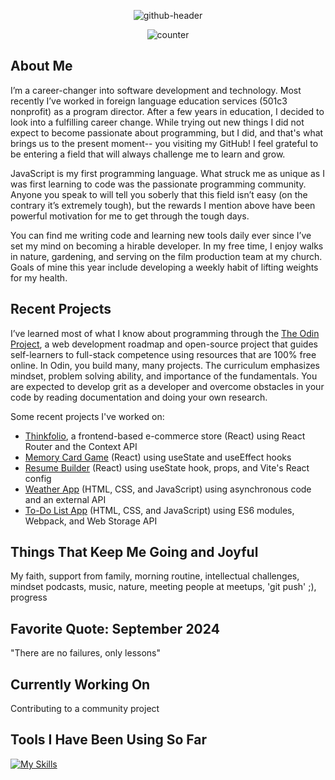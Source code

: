 

<div align="center">
  
![github-header](https://github.com/mrzamin/mrzamin/assets/142754418/5b5ecd31-5553-477e-8592-389a7ee17520)




</div>

<div align="center">
<img src="https://komarev.com/ghpvc/?username=mrzamin&color=lightgrey" alt="counter"/>
</div>

## About Me

I’m a career-changer into software development and technology. Most recently I’ve worked in foreign language education services (501c3 nonprofit) as a program director. After a few years in education, I decided to look into a fulfilling career change. While trying out new things I did not expect to become passionate about programming, but I did, and that's what brings us to the present moment-- you visiting my GitHub! I feel grateful to be entering a field that will always challenge me to learn and grow. 

JavaScript is my first programming language. What struck me as unique as I was first learning to code was the passionate programming community. Anyone you speak to will tell you soberly that this field isn’t easy (on the contrary it’s extremely tough), but the rewards I mention above have been powerful motivation for me to get through the tough days. 

You can find me writing code and learning new tools daily ever since I’ve set my mind on becoming a hirable developer. In my free time, I enjoy walks in nature, gardening, and serving on the film production team at my church. Goals of mine this year include developing a weekly habit of lifting weights for my health.

## Recent Projects

I’ve learned most of what I know about programming through the [The Odin Project](https://www.theodinproject.com/about), a web development roadmap and open-source project that guides self-learners to full-stack competence using resources that are 100% free online. In Odin, you build many, many projects. The curriculum emphasizes mindset, problem solving ability, and importance of the fundamentals. You are expected to develop grit as a developer and overcome obstacles in your code by reading documentation and doing your own research. 

Some recent projects I've worked on:

- [Thinkfolio](https://github.com/mrzamin/bookstore), a frontend-based e-commerce store (React) using React Router and the Context API
- [Memory Card Game](https://github.com/mrzamin/memory-game) (React) using useState and useEffect hooks
- [Resume Builder](https://github.com/mrzamin/cv-builder) (React) using useState hook, props, and Vite's React config
- [Weather App](https://github.com/mrzamin/weather-app) (HTML, CSS, and JavaScript) using asynchronous code and an external API
- [To-Do List App](https://github.com/mrzamin/to-do-list-app) (HTML, CSS, and JavaScript) using ES6 modules, Webpack, and Web Storage API

## Things That Keep Me Going and Joyful
My faith, support from family, morning routine, intellectual challenges, mindset podcasts, music, nature, meeting people at meetups, 'git push' ;), progress

## Favorite Quote: September 2024

"There are no failures, only lessons"

## Currently Working On

Contributing to a community project

## Tools I Have Been Using So Far

[![My Skills](https://skillicons.dev/icons?i=js,html,css,babel,git,jest,npm,react,ubuntu,vscode,webpack,express,linux,mongodb,nestjs,nodejs,prisma,pug,tailwind)](https://skillicons.dev)

